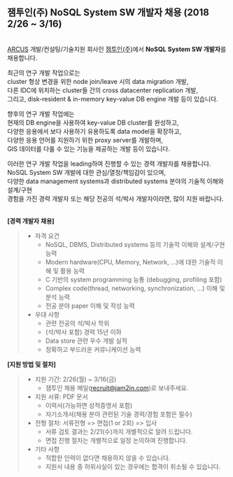 ## 잼투인(주) NoSQL System SW 개발자 채용 (2018 2/26 ~ 3/16)

&nbsp; <br />
[ARCUS](http://naver.github.io/arcus/) 개발/컨설팅/기술지원 회사인
[잼투인(주)](http://www.jam2in.com/)에서 **NoSQL System SW 개발자**를 채용합니다.

최근의 연구 개발 작업으로는 <br /> 
cluster 형상 변경을 위한 node join/leave 시의 data migration 개발, <br /> 
다른 IDC에 위치하는 cluster들 간의 cross datacenter replication 개발, <br /> 
그리고, disk-resident & in-memory key-value DB engine 개발 등이 있습니다. <br /> 

향후의 연구 개발 작업에는 <br /> 
현재의 DB engine을 사용하여 key-value DB cluster를  완성하고, <br /> 
다양한 응용에서 보다 사용하기 유용하도록 data model을 확장하고, <br /> 
다양한 응용 언어를 지원하기 위한 proxy server를 개발하며, <br /> 
GIS 데이터를 다룰 수 있는 기능을 제공하는 개발 등이 있습니다. <br /> 

이러한 연구 개발 작업을 leading하여 진행할 수 있는 경력 개발자를 채용합니다. <br />
NoSQL System SW 개발에 대한 관심/열정/책임감이 있으며, <br /> 
다양한 data management systems과 distributed systems 분야의 기술적 이해와 설계/구현 <br />
경험을 가진 경력 개발자 또는 해당 전공의 석/박사 개발자이라면, 많이 지원 바랍니다. <br />
&nbsp;

**[경력 개발자 채용]**

> - 자격 요건
>    - NoSQL, DBMS, Distributed systems 등의 기술적 이해와 설계/구현 능력
>    - Modern hardware(CPU, Memory, Network, ...)에 대한 기술적 이해 및 활용 능력 
>    - C 기반의 system programming 능통 (debugging, profiling 포함)
>    - Complex code(thread, networking, synchronization, ...) 이해 및 분석 능력
>    - 전공 분야 paper 이해 및 작성 능력
> - 우대 사항 
>    - 관련 전공의 석/박사 학위
>    - (석/박사 포함) 경력 15년 이하
>    - Data store 관련 우수 개발 실적
>    - 정확하고 부드러운 커뮤니케이션 능력

**[지원 방법 및 절차]**

> - 지원 기간: 2/26(월) ~ 3/16(금)
>    - 잼투인 채용 메일(<recruit@jam2in.com>)로 보내주세요.
> - 지원 서류: PDF 문서
>    - 이력서(가능하면 성적증명서 포함)
>    - 자기소개서(채용 분야 관련된 기술 경력/경험 포함은 필수)
> - 전형 절차: 서류전형 => 면접(1 or 2회) => 입사
>    - 서류 검토 결과는 2/21(수)까지 개별적으로 알려 드립니다.
>    - 면접 진행 절차는 개별적으로 일정 논의하여 진행합니다.
> - 기타 사항
>    - 적합한 인력이 없다면 채용하지 않을 수 있습니다.
>    - 지원서 내용 중 허위사실이 있는 경우에는 합격이 취소될 수 있습니다.
